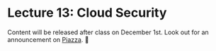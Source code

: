# Lecture 13: Cloud Security

Content will be released after class on December 1st. Look out for an announcement on [Piazza](https://piazza.com/class/j6r4ozi6uu75px). 📣
